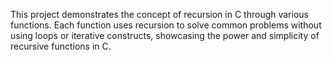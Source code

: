 This project demonstrates the concept of recursion in C through various functions. Each function uses recursion to solve common problems without using loops or iterative constructs, showcasing the power and simplicity of recursive functions in C.